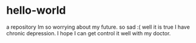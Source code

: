 
# hello-world
a repository
Im so worrying about my future. so sad :( well it is true I have chronic depression.
I hope I can get control it well with my doctor.
